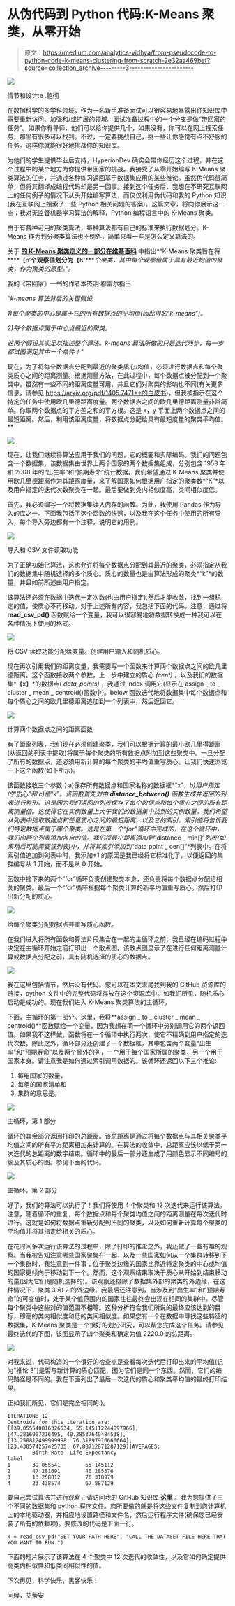 # 从伪代码到 Python 代码:K-Means 聚类，从零开始

> 原文：<https://medium.com/analytics-vidhya/from-pseudocode-to-python-code-k-means-clustering-from-scratch-2e32aa469bef?source=collection_archive---------3----------------------->

![](img/498273d4a11bda658b401bdf53fa6998.png)

情节和设计:e .鲍彻

在数据科学的多学科领域，作为一名新手准备面试可以很容易地暴露出你知识库中需要重新访问、加强和/或扩展的领域。面试准备过程中的一个分支是做“带回家的任务”。如果你有导师，他们可以给你提供几个，如果没有，你可以在网上搜索任务，那里有很多可以找到。不过，一定要挑战自己，挑一些让你感觉有点不舒服的任务。这样你就能很好地挑战你的知识库。

为他们的学生提供毕业后支持，HyperionDev 确实会带你经历这个过程，并在这个过程中的某个地方为你提供带回家的挑战。我接受了从零开始编写 K-Means 聚类算法的任务，并通过各种练习返回基于数据集应用的某些推论。虽然伪代码很简单，但将其翻译成编程代码却是另一回事。接到这个任务后，我想在不研究互联网上的任何例子的情况下从头开始编写算法，而仅仅利用伪代码和我的 Python 知识(我在互联网上搜索了一些 Python 相关问题的答案)。这篇文章，将向你展示这一点；我对无监督机器学习算法的解释，Python 编程语言中的 K-Means 聚类。

由于有各种可用的聚类算法，每种算法都有自己的标准来执行数据划分。K-Means 作为划分聚类算法也不例外，简单来看一些是怎么定义算法的。

关于 [**的 K-Means 聚类定义的一部分在维基百科**](https://en.wikipedia.org/wiki/K-means_clustering) 中指出*“K-Means 聚类旨在将****【n’****个观察值划分为****【K’****个聚类，其中每个观察值属于具有最近均值的聚类，作为聚类的原型。”*。

我的《带回家》一书的作者本杰明·穆雷尔指出:

*“k-means 算法背后的关键假设:*

*1)每个聚类的中心是属于它的所有数据点的平均值(因此得名“k-means”)。*

*2)每个数据点属于中心点最近的聚类。*

*这两个假设其实足以描述整个算法。k-means 算法所做的只是迭代两步，每一步都试图满足其中一个条件！"*

现在，为了将每个数据点分配到最近的聚类质心/均值，必须进行数据点和每个聚类质心之间的距离测量。根据测量方法，在此过程中，每个数据点被分配到一个聚类中。虽然有一些不同的距离度量可用，并且它们对聚类的影响也不同(有关更多信息，请参见 https://arxiv.org/pdf/1405.7471**的白皮书)，但我被指示在这个特定的任务中使用欧几里德距离度量。两个数据点之间的欧几里德距离测量非常简单。你取两个数据点的平方差之和的平方根。这是 x，y 平面上两个数据点之间的最短距离。然后，利用该距离度量，将数据点分配给具有最短度量的聚类平均值。**

![](img/7b2b11fa6d881205818bfa9634286152.png)

现在，让我们继续将算法应用于我们的问题，它的概要和实际编码。我们的问题包含一个数据集，该数据集由世界上两个国家的两个数据集组成，分别包含 1953 年和 2008 年的“出生率”和“预期寿命”统计数据。我们希望通过 K-Means 聚类并使用欧几里德距离作为其距离度量，来了解国家如何根据用户指定的聚类数*“K”*以及用户指定的迭代次数聚类在一起。最后要做到类内相似度高，类间相似度低。

首先，我必须编写一个将数据集读入内存的函数。为此，我使用 Pandas 作为导入的库之一。下面我包括了这个函数的快照，以及我在这个任务中使用的所有导入，每个导入旁边都有一个注释，说明它的用例。

![](img/1eb3d9b436fbdf6e956109aa4b65debb.png)

导入和 CSV 文件读取功能

为了正确初始化算法，这也允许将每个数据点分配到其最近的聚类，必须指定从我们的数据集中随机选择的多个质心。质心的数量也是由算法形成的聚类*“k”*的数量，并且如前所述由用户指定。

该算法还必须在数据中迭代一定次数(也由用户指定),然后才能收敛，找到一组稳定的值，使质心不再移动。对于上述所有内容，我包括下面的代码。注意，通过将 **read_csv_pd()** 函数赋给一个变量，我可以很容易地将数据转换成一种我可以在各种情况下使用的格式。

![](img/5686636e78cd4467da356c1f5dcad078.png)

将 CSV 读取功能分配给变量。创建用户输入和随机质心。

现在再次引用我们的距离度量，我需要写一个函数来计算两个数据点之间的欧几里德距离。这个函数接收两个参数，上一步中建立的质心 *(cent)* ，以及我们的数据集*【x】*的数据点( *data_points)* ，我通过 index 调用它(显示在 assign _ to _ cluster _ mean _ centroid()函数中)。below 函数迭代地将数据集中每个数据点和每个质心之间的欧几里德距离追加到一个列表中，然后返回它。

![](img/b7183d94a79f3ab5167cc3bdc73d0e44.png)

计算两个数据点之间的距离函数

有了距离列表，我们现在必须创建聚类，我们可以根据计算的最小欧几里得距离(从返回的列表中提取)将属于每个聚类的所有数据点附加到这些聚类中。一旦分配了所有的数据点，还必须用新计算的每个聚类的平均值重写质心。让我们快速浏览一下这个函数(如下所示)。

该函数接收三个参数；a)保存所有数据点和国家名称的数据框*“x”*，b)用户指定的*“质心”*和 c)值*“k”*。该函数首先对由 **distance_between()** 函数生成并返回的列表进行整形。这是因为我们返回的列表保存了每个数据点和每个质心之间的所有距离测量值。这使得它在实例数量上大于我们的数据集中找到的实例数量。我们希望从列表中提取数据点和任意质心之间的最短距离，以及它的索引。索引值将告诉我们特定数据点属于哪个聚类。这是在第一个“for”循环中完成的，在这个循环中，我们向两个列表添加各自的值。我们将最小距离添加到*“distance _ min[]”*列表(如果稍后可能需要该列表)中，并将其索引添加到*“data point _ cen[]”*列表中。在将索引值追加到列表中时，我添加+1 的原因是我已经将它标准化了，以便返回的集群编号从 1 开始，而不是从 0 开始。

函数中接下来的两个“for”循环负责创建聚类本身，还负责将每个数据点分配给相关的聚类。最后一个“for”循环根据每个聚类计算的新平均值重写质心。然后打印出新分配的质心。

![](img/35ded81d21cbfda3893f0414c4637758.png)

给每个聚类分配数据点并重写质心函数。

在我们进入将所有函数和算法片段集合在一起的主循环之前，我已经在编码过程中决定在主循环开始之前打印出一个散点图。该散点图显示了在进行任何距离测量计算或数据点分配之前，具有随机选择的质心的数据点。

![](img/9d2316717cb6c71735619a7018b65347.png)

我在这里包括情节，然后没有代码。您可以在本文末尾找到我的 GitHub 资源库的链接，python 文件中的完整代码将存放在这个资源库中。如我们所见，随机质心启动是成功的。现在我们进入 K-Means 聚类算法的主循环。

下面，主循环的第一部分。这里，我将**assign _ to _ cluster _ mean _ centroid()**函数赋给一个变量，因为我想在同一个循环中分别调用它的两个返回值。如果我不这样做，函数将在一个循环中执行两次，使它不精确到用户指定的迭代次数。除此之外，循环部分还创建了一个数据框，其中包含两个变量“出生率”和“预期寿命”以及两个额外的列，一个用于每个国家所属的聚类，另一个用于国家本身。请注意我是如何通过索引调用数据的。该循环还返回以下三个推论:

1.  每组国家的数量，
2.  每组的国家清单和
3.  集群的意思是。

![](img/13353110fecf1189ce5d5e37f704dc59.png)

主循环，第 1 部分

循环的其余部分返回打印的总距离。该总距离是通过将每个数据点与其相关聚类平均值之间的所有平方距离相加来计算的。在算法的收敛中，总距离应该以低于第一次迭代的总距离的数字结束。循环中的最后一部分还生成了用颜色显示不同编号的簇及其质心的图。参见下面的代码。

![](img/fce99a39065f765c62f5a50fea66be07.png)

主循环，第 2 部分

好了，我们的算法可以执行了！我们将使用 4 个聚类和 12 次迭代来运行该算法。注意，随着循环的重复，每个数据点和每个聚类均值之间的距离测量在每次迭代时进行。这就是如何将数据点重新分配到不同的聚类，以及如何重新计算每个聚类的平均值并将其指定给相关的质心。

在花时间多次运行该算法的过程中，除了打印的推论之外，我还做了一些有趣的观察。当我被告知注意哪些国家聚集在一起，以及一些国家如何从一个集群转移到下一个集群时，我注意到一件事；位于聚类边缘的国家比靠近特定聚类的中心或均值的国家更倾向于移动到下一个。然而，这个观察结果取决于质心从开始到结束移动的量(因为它们是随机选择的)。该观察还排除了数据集外部的聚类的外边缘，在这种情况下，聚类 3 和 2 的外边缘。我最后还注意到，当涉及到“出生率”和“预期寿命”的可变值时，处于某个值范围内的国家往往最终会出现在相同的集群中。尽管每个聚类中这些对的值范围不相等。这种分析符合我们所说的最终应该达到的目标，即高的类内相似度和低的类间相似度。如果您有一个在数据中寻找这些特征的数据集，K-Means 聚类是一个很好的划分研究，可以帮您完成这个任务。请参见最终迭代的下图，该图显示了四个聚类和确定为值 2220.0 的总距离。

![](img/b408c136d6392d05b5c936a4b946d887.png)

对我来说，代码构造的一个很好的检查点是查看每次迭代后打印出来的平均值(记为“推论 3”)是否与新计算的质心匹配，因为它们是同一个东西。然而，它们的编码路径是不同的。我在下面列出了最后一次迭代的质心和聚类平均值的最终打印结果。

正如我们所见，它们是完全相同的:)。

```
ITERATION: 12
Centroids for this iteration are:
[[39.055540816326534, 55.145112244897966], 
[47.2816907216495, 40.28537649484538], 
[13.258812499999998, 76.31897916666664], 
[23.438574257425735, 67.88712871287129]]AVERAGES: 
        Birth Rate  Life Expectancy
label                             
1       39.055541        55.145112
2       47.281691        40.285376
3       13.258812        76.318979
4       23.438574        67.887129
```

要自己尝试算法并进行观察，请访问我的 GitHub 知识库 [**这里**](https://github.com/EtienneBauscher/K-Means-Clustering/tree/master) 。我为您提供了三个不同的数据集和 python 程序文件。您所要做的就是将这些文件复制到您计算机上的本地驱动器，并相应地设置路径和文件名，然后运行程序文件(确保您已经安装了所有的依赖项)。要修改的代码是下面一行。

```
x = read_csv_pd("SET YOUR PATH HERE", "CALL THE DATASET FILE HERE THAT YOU WANT TO RUN.")
```

下面的短片展示了该算法在 4 个聚类中 12 次迭代的收敛性，以及它如何确定提供高类内相似性和低类间相似性的值。

下次再见，科学快乐，黑客快乐！

问候，艾蒂安